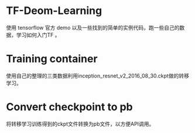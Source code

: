 # TF-Deom-Learning
使用 tensorflow 官方 demo 以及一些找到的简单的实例代码，跑一些自己的数据，学习如何入门TF 。
# Training container
使用自己的整理的三类数据利用inception_resnet_v2_2016_08_30.ckpt做的转移学习。


# Convert checkpoint to pb
将转移学习训练得到的ckpt文件转换为pb文件，以方便API调用。
